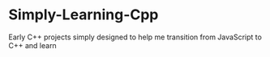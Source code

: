 # Simply-Learning-Cpp
Early C++ projects simply designed to help me transition from JavaScript to C++ and learn
